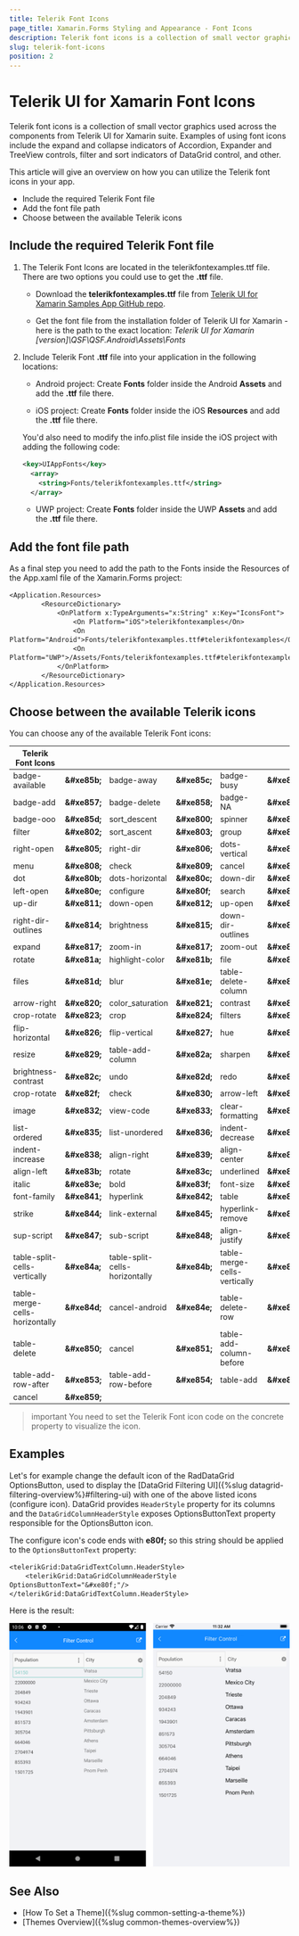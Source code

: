 ```yaml
---
title: Telerik Font Icons
page_title: Xamarin.Forms Styling and Appearance - Font Icons
description: Telerik font icons is a collection of small vector graphics used across the components from Telerik UI for Xamarin suite.
slug: telerik-font-icons
position: 2
---
```


<link rel="stylesheet" href="style.css" />

# Telerik UI for Xamarin Font Icons

Telerik font icons is a collection of small vector graphics used across the components from Telerik UI for Xamarin suite. Examples of using font icons include the expand and collapse indicators of Accordion, Expander and TreeView controls, filter and sort indicators of DataGrid control, and other.

This article will give an overview on how you can utilize the Telerik font icons in your app. 

* Include the required Telerik Font file
* Add the font file path
* Choose between the available Telerik icons


## Include the required Telerik Font file

1. The Telerik Font Icons are located in the telerikfontexamples.ttf file. There are two options you could use to get the **.ttf** file.

	* Download the **telerikfontexamples.ttf** file from [Telerik UI for Xamarin Samples App GitHub repo](https://github.com/telerik/telerik-xamarin-forms-samples/blob/master/QSF/QSF.Android/Assets/Fonts/telerikfontexamples.ttf).

	* Get the font file from the installation folder of Telerik UI for Xamarin - here is the path to the exact location: *Telerik UI for Xamarin [version]\QSF\QSF.Android\Assets\Fonts*

2. Include Telerik Font **.ttf** file into your application in the following locations:

	* Android project: Create **Fonts** folder inside the Android **Assets** and add the **.ttf** file there. 

	* iOS project: Create **Fonts** folder inside the iOS **Resources** and add the **.ttf** file there.

	You'd also need to modify the info.plist file inside the iOS project with adding the following code:

	```xml
	<key>UIAppFonts</key>
	  <array>
		<string>Fonts/telerikfontexamples.ttf</string>
	  </array>
	```

	* UWP project: Create **Fonts** folder inside the UWP **Assets** and add the **.ttf** file there.


## Add the font file path

As a final step you need to add the path to the Fonts inside the Resources of the App.xaml file of the Xamarin.Forms project:

```XAML
<Application.Resources>
        <ResourceDictionary>          
            <OnPlatform x:TypeArguments="x:String" x:Key="IconsFont">
                <On Platform="iOS">telerikfontexamples</On>
                <On Platform="Android">Fonts/telerikfontexamples.ttf#telerikfontexamples</On>
                <On Platform="UWP">/Assets/Fonts/telerikfontexamples.ttf#telerikfontexamples</On>
            </OnPlatform>
        </ResourceDictionary>
</Application.Resources>
```

## Choose between the available Telerik icons

You can choose any of the available Telerik Font icons: 

| Telerik Font Icons |  |  | | | | 
|--------------------|----------------|------------|---------------------|-------------------|----------------|
| <span class="icon-badge-available"></span> badge-available |  __\&#xe85b;__ | <span class="icon-badge-away"></span> badge-away | __\&#xe85c;__ | <span class="icon-badge-busy"></span> badge-busy | __\&#xe85a;__ |
| <span class="icon-badge-add"></span> badge-add | __\&#xe857;__ | <span class="icon-badge-delete"></span> badge-delete| __\&#xe858;__ | <span class="icon-badge-NA"></span> badge-NA | __\&#xe856;__ |
| <span class="icon-badge-ooo"></span> badge-ooo | __\&#xe85d;__ | <span class="icon-sort_descent"></span> sort_descent | __\&#xe800;__ | <span class="icon-spinner2"></span> spinner | __\&#xe801;__ |
| <span class="icon-filter"></span> filter | __\&#xe802;__ | <span class="icon-sort_ascent"></span> sort_ascent |  __\&#xe803;__ | <span class="icon-group"></span> group |  __\&#xe804;__ |
| <span class="icon-right-open-big"></span> right-open | __\&#xe805;__ | <span class="icon-right-dir"></span> right-dir |  __\&#xe806;__ | <span class="icon-dots_vert"></span> dots-vertical |  __\&#xe807;__ |
| <span class="icon-menu"></span> menu | __\&#xe808;__ | <span class="icon-check"></span> check |  __\&#xe809;__ | <span class="icon-cancel"></span> cancel |  __\&#xe80a;__ |
| <span class="icon-dot"></span> dot | __\&#xe80b;__ | <span class="icon-dot-3"></span> dots-horizontal |  __\&#xe80c;__ | <span class="icon-down-dir"></span> down-dir |  __\&#xe80d;__ |
| <span class="icon-left-open-big"></span> left-open | __\&#xe80e;__ | <span class="icon-cog"></span> configure |  __\&#xe80f;__ | <span class="icon-search"></span> search |  __\&#xe810;__ |
| <span class="icon-up-dir"></span> up-dir | __\&#xe811;__ | <span class="icon-down-open-big"></span> down-open |  __\&#xe812;__ | <span class="icon-up-open-big"></span> up-open |  __\&#xe813;__ |
| <span class="icon-right-dir-outlines"></span> right-dir-outlines | __\&#xe814;__ | <span class="icon-brightness"></span> brightness |  __\&#xe815;__ | <span class="icon-down-dir-outlines "></span> down-dir-outlines  |  __\&#xe816;__ |
| <span class="icon-expand"></span> expand | __\&#xe817;__ | <span class="icon-zoom-in"></span> zoom-in |  __\&#xe817;__ | <span class="icon-zoom-out"></span> zoom-out |  __\&#xe818;__ |
| <span class="icon-rotate-cw"></span> rotate | __\&#xe81a;__ | <span class="icon-highlight-color"></span> highlight-color |  __\&#xe81b;__ | <span class="icon-file"></span> file |  __\&#xe81c;__ |
| <span class="icon-files"></span> files | __\&#xe81d;__ | <span class="icon-blur"></span> blur |  __\&#xe81e;__ | <span class="icon-table-delete-column"></span> table-delete-column |  __\&#xe81f;__ |
| <span class="icon-arrow-right"></span> arrow-right | __\&#xe820;__ | <span class="icon-color_saturation"></span> color_saturation |  __\&#xe821;__ | <span class="icon-contrast"></span> contrast |  __\&#xe822;__ |
| <span class="icon-crop-rotate"></span> crop-rotate | __\&#xe823;__ | <span class="icon-crop"></span> crop |  __\&#xe824;__ | <span class="icon-filters-1"></span> filters |  __\&#xe825;__ |
| <span class="icon-flip-horizontal"></span> flip-horizontal | __\&#xe826;__ | <span class="icon-flip-vertical"></span> flip-vertical |  __\&#xe827;__ | <span class="icon-hue"></span> hue |  __\&#xe828;__ |
| <span class="icon-resize"></span> resize | __\&#xe829;__ | <span class="icon-table-add-column-after"></span> table-add-column |  __\&#xe82a;__ | <span class="icon-sharpen"></span> sharpen |  __\&#xe82b;__ |
| <span class="icon-brightness-contrast"></span> brightness-contrast | __\&#xe82c;__ | <span class="icon-undo-1"></span> undo |  __\&#xe82d;__ | <span class="icon-redo"></span> redo |  __\&#xe82e;__ |
| <span class="icon-crop-rotate"></span> crop-rotate | __\&#xe82f;__ | <span class="icon-check-2"></span> check |  __\&#xe830;__ | <span class="icon-arrow-left"></span> arrow-left |  __\&#xe831;__ |
| <span class="icon-image"></span> image | __\&#xe832;__ | <span class="icon-view-code"></span> view-code |  __\&#xe833;__ | <span class="icon-clear-formatting"></span> clear-formatting |  __\&#xe834;__ |
| <span class="icon-list-ordered"></span> list-ordered | __\&#xe835;__ | <span class="icon-list-unordered"></span> list-unordered |  __\&#xe836;__ | <span class="icon-indent-decrease"></span> indent-decrease |  __\&#xe837;__ |
| <span class="icon-indent-increase"></span> indent-increase | __\&#xe838;__ | <span class="icon-align-right"></span> align-right |  __\&#xe839;__ | <span class="icon-align-center"></span> align-center |  __\&#xe83a;__ |
| <span class="icon-align-left"></span> align-left | __\&#xe83b;__ | <span class="icon-rotate-ccw"></span> rotate |  __\&#xe83c;__ | <span class="icon-underlined"></span> underlined |  __\&#xe83d;__ |
| <span class="icon-italic"></span> italic | __\&#xe83e;__ | <span class="icon-bold"></span> bold |  __\&#xe83f;__ | <span class="icon-font-size"></span> font-size |  __\&#xe840;__ |		
| <span class="icon-font-family"></span> font-family | __\&#xe841;__ | <span class="icon-hyperlink"></span> hyperlink |  __\&#xe842;__ | <span class="icon-table"></span> table |  __\&#xe843;__ |	
| <span class="icon-strike"></span> strike | __\&#xe844;__ | <span class="icon-link-external"></span> link-external |  __\&#xe845;__ | <span class="icon-hyperlink-remove"></span> hyperlink-remove |  __\&#xe846;__ |
| <span class="icon-sup-script"></span> sup-script | __\&#xe847;__ | <span class="icon-sub-script"></span> sub-script |  __\&#xe848;__ | <span class="icon-align-justify"></span> align-justify |  __\&#xe849;__ |
| <span class="icon-table-split-cells-vertically"></span> table-split-cells-vertically | __\&#xe84a;__ | <span class="icon-table-split-cells-horizontally"></span> table-split-cells-horizontally |  __\&#xe84b;__ | <span class="icon-table-merge-cells-vertically"></span> table-merge-cells-vertically |  __\&#xe84c;__ |
| <span class="icon-table-merge-cells-horizontally"></span> table-merge-cells-horizontally | __\&#xe84d;__ | <span class="icon-cancel-android"></span> cancel-android |  __\&#xe84e;__ | <span class="icon-table-delete-row"></span> table-delete-row |  __\&#xe84f;__ |
| <span class="icon-table-delete"></span> table-delete | __\&#xe850;__ | <span class="icon-cancel2"></span> cancel |  __\&#xe851;__ | <span class="icon-table-add-column-before"></span> table-add-column-before |  __\&#xe852;__ |
| <span class="icon-table-add-row-after"></span> table-add-row-after | __\&#xe853;__ | <span class="icon-table-add-row-before"></span> table-add-row-before |  __\&#xe854;__ | <span class="icon-table-add"></span> table-add | __\&#xe855;__ | 
|<span class="icon-font-style"></span> cancel |  __\&#xe859;__ | | |

>important You need to set the Telerik Font icon code on the concrete property to visualize the icon. 

## Examples

Let's for example change the default icon of the RadDataGrid OptionsButton, used to display the [DataGrid Filtering UI]({%slug datagrid-filtering-overview%}#filtering-ui) with one of the above listed icons (configure icon). DataGrid provides `HeaderStyle` property for its columns and the `DataGridColumnHeaderStyle` exposes OptionsButtonText property responsible for the OptionsButton icon. 

The configure icon's code ends with **e80f;** so this string should be applied to the `OptionsButtonText` property:

```XAML
<telerikGrid:DataGridTextColumn.HeaderStyle>
	<telerikGrid:DataGridColumnHeaderStyle OptionsButtonText="&#xe80f;"/>
</telerikGrid:DataGridTextColumn.HeaderStyle>
```

Here is the result:

![](images/telerik-font-icons-grid.png)

## See Also

* [How To Set a Theme]({%slug common-setting-a-theme%})
* [Themes Overview]({%slug common-themes-overview%})
